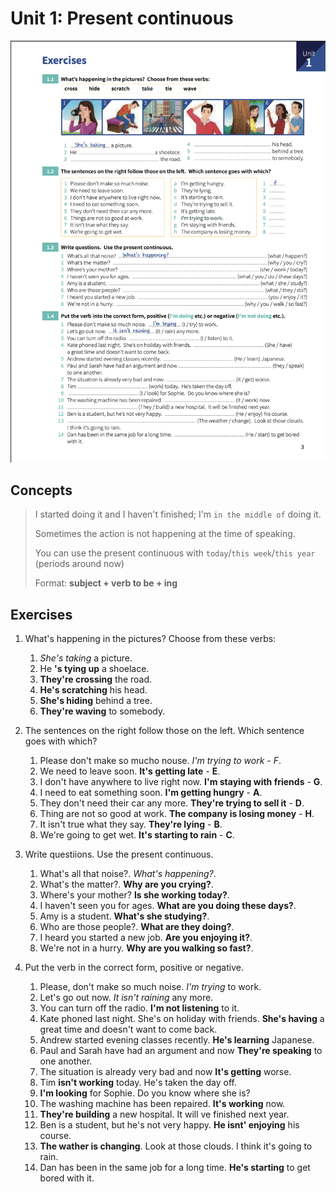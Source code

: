 # Unit 1: Present continuous

![Sheet](images/unit_1-present_continuous_exercises.png)

## Concepts

> I started doing it and I haven't finished; I'm `in the middle of` doing it.
> 
> Sometimes the action is not happening at the time of speaking.
> 
> You can use the present continuous with `today`/`this week`/`this year` (periods around now)
> 
> Format: **subject + verb to be + ing**

## Exercises

1. What's happening in the pictures? Choose from these verbs:

   1. _She's taking_ a picture.
   2. He **'s tying up** a shoelace.
   3. **They're crossing** the road.
   4. **He's scratching** his head.
   5. **She's hiding** behind a tree.
   6. **They're waving** to somebody.

2. The sentences on the right follow those on the left. Which sentence goes with which?

   1. Please don't make so mucho nouse. _I'm trying to work_ - _F_.
   2. We need to leave soon. **It's getting late** - **E**.
   3. I don't have anywhere to live right now. **I'm staying with friends** - **G**.
   4. I need to eat something soon. **I'm getting hungry** - **A**.
   5. They don't need their car any more. **They're trying to sell it** - **D**.
   6. Thing are not so good at work. **The company is losing money** - **H**.
   7. It isn't true what they say. **They're lying** - **B**.
   8. We're going to get wet. **It's starting to rain** - **C**.

3. Write questiions. Use the present continuous.
   
   1. What's all that noise?. _What's happening?_.
   2. What's the matter?. **Why are you crying?**.
   3. Where's your mother? **Is she working today?**.
   4. I haven't seen you for ages. **What are you doing these days?**.
   5. Amy is a student. **What's she studying?**.
   6. Who are those people?. **What are they doing?**.
   7. I heard you started a new job. **Are you enjoying it?**.
   8. We're not in a hurry. **Why are you walking so fast?**.

4. Put the verb in the correct form, positive or negative.

   1. Please, don't make so much noise. _I'm trying_ to work.
   2. Let's go out now. _It isn't raining_ any more.
   3. You can turn off the radio. **I'm not listening** to it.
   4. Kate phoned last night. She's on holiday with friends. **She's having** a great time and doesn't want to come back.
   5. Andrew started evening classes recently. **He's learning** Japanese.
   6. Paul and Sarah have had an argument and now **They're speaking** to one another.
   7. The situation is already very bad and now **It's getting** worse.
   8. Tim **isn't working** today. He's taken the day off.
   9. **I'm looking** for Sophie. Do you know where she is?
   10. The washing machine has been repaired. **It's working** now.
   11. **They're building** a new hospital. It will ve finished next year.
   12. Ben is a student, but he's not very happy. **He isnt' enjoying** his course.
   13. **The wather is changing**. Look at those clouds. I think it's going to rain.
   14. Dan has been in the same job for a long time. **He's starting** to get bored with it.